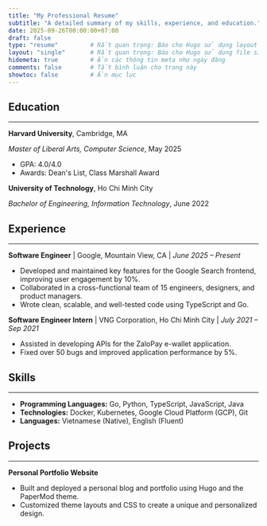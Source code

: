 ```yaml
---
title: "My Professional Resume"
subtitle: "A detailed summary of my skills, experience, and education."
date: 2025-09-26T00:00:00+07:00
draft: false
type: "resume"         # Rất quan trọng: Báo cho Hugo sử dụng layout trong thư mục /layouts/resume/
layout: "single"       # Rất quan trọng: Báo cho Hugo sử dụng file single.html
hidemeta: true         # Ẩn các thông tin meta như ngày đăng
comments: false        # Tắt bình luận cho trang này
showtoc: false         # Ẩn mục lục
---
```


<!-- Bạn có thể dùng HTML trực tiếp trong file Markdown để có bố cục phức tạp hơn nếu muốn -->

<div class="resume-section">
    <h2>Education</h2>
    <hr>
    <p><strong>Harvard University</strong>, Cambridge, MA</p>
    <p><em>Master of Liberal Arts, Computer Science</em>, May 2025</p>
    <ul>
        <li>GPA: 4.0/4.0</li>
        <li>Awards: Dean's List, Class Marshall Award</li>
    </ul>
    <p><strong>University of Technology</strong>, Ho Chi Minh City</p>
    <p><em>Bachelor of Engineering, Information Technology</em>, June 2022</p>
</div>

<div class="resume-section">
    <h2>Experience</h2>
    <hr>
    <p><strong>Software Engineer</strong> | Google, Mountain View, CA | <em>June 2025 – Present</em></p>
    <ul>
        <li>Developed and maintained key features for the Google Search frontend, improving user engagement by 10%.</li>
        <li>Collaborated in a cross-functional team of 15 engineers, designers, and product managers.</li>
        <li>Wrote clean, scalable, and well-tested code using TypeScript and Go.</li>
    </ul>
    <p><strong>Software Engineer Intern</strong> | VNG Corporation, Ho Chi Minh City | <em>July 2021 – Sep 2021</em></p>
    <ul>
        <li>Assisted in developing APIs for the ZaloPay e-wallet application.</li>
        <li>Fixed over 50 bugs and improved application performance by 5%.</li>
    </ul>
</div>

<div class="resume-section">
    <h2>Skills</h2>
    <hr>
    <ul>
        <li><strong>Programming Languages:</strong> Go, Python, TypeScript, JavaScript, Java</li>
        <li><strong>Technologies:</strong> Docker, Kubernetes, Google Cloud Platform (GCP), Git</li>
        <li><strong>Languages:</strong> Vietnamese (Native), English (Fluent)</li>
    </ul>
</div>

<div class="resume-section">
    <h2>Projects</h2>
    <hr>
    <p><strong>Personal Portfolio Website</strong></p>
    <ul>
        <li>Built and deployed a personal blog and portfolio using Hugo and the PaperMod theme.</li>
        <li>Customized theme layouts and CSS to create a unique and personalized design.</li>
    </ul>
</div>